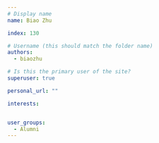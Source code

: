 ```yaml
---
# Display name
name: Biao Zhu

index: 130

# Username (this should match the folder name)
authors:
  - biaozhu

# Is this the primary user of the site?
superuser: true

personal_url: ""

interests:


user_groups:
  - Alumni
---
```

